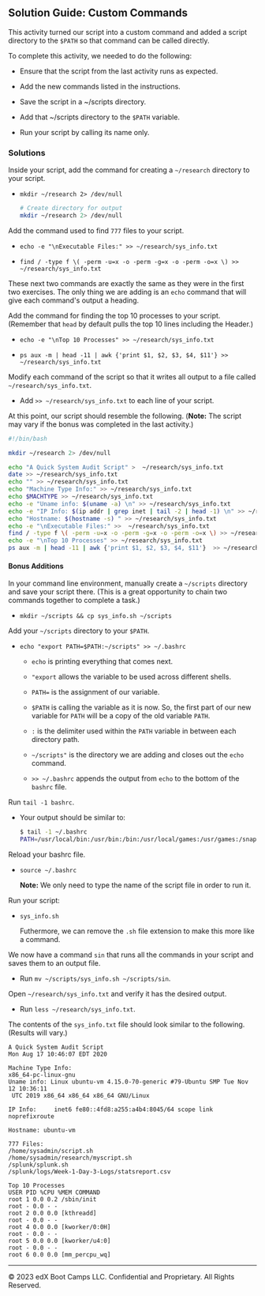 ## Solution Guide: Custom Commands

This activity turned our script into a custom command and added a script directory to the `$PATH` so that command can be called directly.

To complete this activity, we needed to do the following:

- Ensure that the script from the last activity runs as expected.

- Add the new commands listed in the instructions.

- Save the script in a ~/scripts directory.

- Add that ~/scripts directory to the `$PATH` variable.

- Run your script by calling its name only.

### Solutions

Inside your script, add the command for creating a `~/research` directory to your script.

- `mkdir ~/research 2> /dev/null`
    ```bash
    # Create directory for output
    mkdir ~/research 2> /dev/null
    ```

Add the command used to find `777` files to your script.

- `echo -e "\nExecutable Files:" >> ~/research/sys_info.txt`

- `find / -type f \( -perm -u=x -o -perm -g=x -o -perm -o=x \) >> ~/research/sys_info.txt`

These next two commands are exactly the same as they were in the first two exercises. The only thing we are adding is an `echo` command that will give each command's output a heading.

Add the command for finding the top 10 processes to your script. (Remember that `head` by default pulls the top 10 lines including the Header.)

- `echo -e "\nTop 10 Processes" >> ~/research/sys_info.txt`

- `ps aux -m | head -11 | awk {'print $1, $2, $3, $4, $11'} >> ~/research/sys_info.txt`

Modify each command of the script so that it writes all output to a file called `~/research/sys_info.txt`.

- Add `>> ~/research/sys_info.txt` to each line of your script.

At this point, our script should resemble the following. (**Note:** The script may vary if the bonus was completed in the last activity.)

```bash
#!/bin/bash

mkdir ~/research 2> /dev/null

echo "A Quick System Audit Script" >  ~/research/sys_info.txt
date >> ~/research/sys_info.txt
echo "" >> ~/research/sys_info.txt
echo "Machine Type Info:" >> ~/research/sys_info.txt
echo $MACHTYPE >> ~/research/sys_info.txt
echo -e "Uname info: $(uname -a) \n" >> ~/research/sys_info.txt
echo -e "IP Info: $(ip addr | grep inet | tail -2 | head -1) \n" >> ~/research/sys_info.txt
echo "Hostname: $(hostname -s) " >> ~/research/sys_info.txt
echo -e "\nExecutable Files:" >>  ~/research/sys_info.txt
find / -type f \( -perm -u=x -o -perm -g=x -o -perm -o=x \) >> ~/research/sys_info.txt
echo -e "\nTop 10 Processes" >> ~/research/sys_info.txt
ps aux -m | head -11 | awk {'print $1, $2, $3, $4, $11'}  >> ~/research/sys_info.txt

```

#### Bonus Additions

In your command line environment, manually create a `~/scripts` directory and save your script there. (This is a great opportunity to chain two commands together to complete a task.)

- `mkdir ~/scripts && cp sys_info.sh ~/scripts`

Add your `~/scripts` directory to your `$PATH`.

- `echo "export PATH=$PATH:~/scripts" >> ~/.bashrc`

    - `echo` is printing everything that comes next.

    - `"export` allows the variable to be used across different shells.

    - `PATH=` is the assignment of our variable.

    - `$PATH` is calling the variable as it is now. So, the first part of our new variable for `PATH` will be a copy of the old variable `PATH`.

    - `:` is the delimiter used within the `PATH` variable in between each directory path.

    - `~/scripts"` is the directory we are adding and closes out the `echo` command.

    - `>> ~/.bashrc` appends the output from `echo` to the bottom of the `bashrc` file.

Run `tail -1 bashrc`.

- Your output should be similar to:

    ```bash
    $ tail -1 ~/.bashrc
    PATH=/usr/local/bin:/usr/bin:/bin:/usr/local/games:/usr/games:/snap/bin:/usr/local/lib/python3.7/site-packages/:/home/user/.local/bin:/home/user/scripts
    ```

Reload your bashrc file.

-  `source ~/.bashrc`

    **Note:** We only need to type the name of the script file in order to run it.

Run your script:

-  `sys_info.sh`

    Futhermore, we can remove the `.sh` file extension to make this more like a command.

We now have a command `sin` that runs all the commands in your script and saves them to an output file.

- Run `mv ~/scripts/sys_info.sh ~/scripts/sin`.

Open `~/research/sys_info.txt` and verify it has the desired output.

- Run `less ~/research/sys_info.txt`.

The contents of the `sys_info.txt` file should look similar to the following. (Results will vary.)

```
A Quick System Audit Script
Mon Aug 17 10:46:07 EDT 2020

Machine Type Info:
x86_64-pc-linux-gnu
Uname info: Linux ubuntu-vm 4.15.0-70-generic #79-Ubuntu SMP Tue Nov 12 10:36:11
 UTC 2019 x86_64 x86_64 x86_64 GNU/Linux 

IP Info:     inet6 fe80::4fd8:a255:a4b4:8045/64 scope link noprefixroute 

Hostname: ubuntu-vm 

777 Files:
/home/sysadmin/script.sh
/home/sysadmin/research/myscript.sh
/splunk/splunk.sh
/splunk/logs/Week-1-Day-3-Logs/statsreport.csv

Top 10 Processes
USER PID %CPU %MEM COMMAND
root 1 0.0 0.2 /sbin/init
root - 0.0 - -
root 2 0.0 0.0 [kthreadd]
root - 0.0 - -
root 4 0.0 0.0 [kworker/0:0H]
root - 0.0 - -
root 5 0.0 0.0 [kworker/u4:0]
root - 0.0 - -
root 6 0.0 0.0 [mm_percpu_wq]
```

---
© 2023 edX Boot Camps LLC. Confidential and Proprietary. All Rights Reserved.    